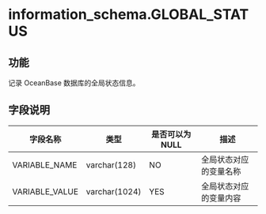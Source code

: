 information_schema.GLOBAL_STATUS 
=====================================================



功能 
-----------

记录 OceanBase 数据库的全局状态信息。

字段说明 
-------------



|    **字段名称**    |    **类型**     | **是否可以为 NULL** |   **描述**    |
|----------------|---------------|----------------|-------------|
| VARIABLE_NAME  | varchar(128)  | NO             | 全局状态对应的变量名称 |
| VARIABLE_VALUE | varchar(1024) | YES            | 全局状态对应的变量内容 |



